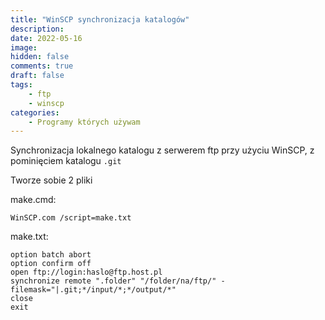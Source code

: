 ```yaml
---
title: "WinSCP synchronizacja katalogów"
description: 
date: 2022-05-16
image: 
hidden: false
comments: true
draft: false
tags:
    - ftp
    - winscp
categories:
    - Programy których używam
---
```


Synchronizacja lokalnego katalogu z serwerem ftp przy użyciu WinSCP, z pominięciem katalogu `.git`

Tworze sobie 2 pliki

make.cmd:
```
WinSCP.com /script=make.txt
```

make.txt:
```
option batch abort
option confirm off
open ftp://login:haslo@ftp.host.pl
synchronize remote ".folder" "/folder/na/ftp/" -filemask="|.git;*/input/*;*/output/*"
close
exit
```

